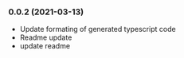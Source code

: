 ### **0.0.2** (2021-03-13)  
  
- Update formating of generated typescript code  
- Readme update  
- update readme    
  
